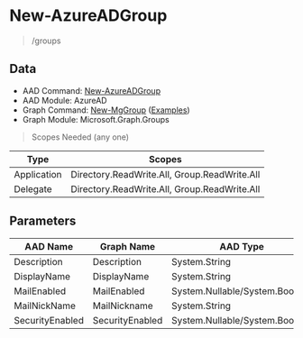 # New-AzureADGroup

> /groups

## Data

+ AAD Command: [New-AzureADGroup](https://docs.microsoft.com/en-us/powershell/module/AzureAD/New-AzureADGroup)
+ AAD Module: AzureAD
+ Graph Command: [New-MgGroup](https://docs.microsoft.com/en-us/powershell/module/Microsoft.Graph.Groups/New-MgGroup) ([Examples](https://github.com/orgs/msgraph/discussions?discussions_q=New-MgGroup))
+ Graph Module: Microsoft.Graph.Groups

> Scopes Needed (any one)

|Type|Scopes|
|---|---|
|Application|Directory.ReadWrite.All, Group.ReadWrite.All|
|Delegate|Directory.ReadWrite.All, Group.ReadWrite.All|

## Parameters

|AAD Name|Graph Name|AAD Type|Graph Type|Infos|
|---|---|---|---|---|
|Description|Description|System.String|System.String||
|DisplayName|DisplayName|System.String|System.String||
|MailEnabled|MailEnabled|System.Nullable/System.Boolean|System.Management.Automation.SwitchParameter||
|MailNickName|MailNickname|System.String|System.String||
|SecurityEnabled|SecurityEnabled|System.Nullable/System.Boolean|System.Management.Automation.SwitchParameter||

